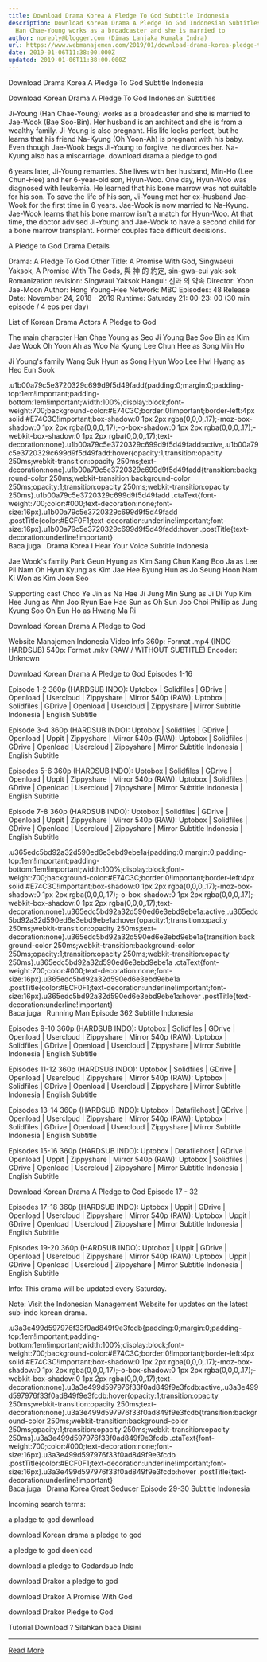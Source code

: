 ```yaml
---
title: Download Drama Korea A Pledge To God Subtitle Indonesia
description: Download Korean Drama A Pledge To God Indonesian Subtitles JiYoung
  Han Chae-Young works as a broadcaster and she is married to
author: noreply@blogger.com (Dimas Lanjaka Kumala Indra)
url: https://www.webmanajemen.com/2019/01/download-drama-korea-pledge-to-god.html
date: 2019-01-06T11:38:00.000Z
updated: 2019-01-06T11:38:00.000Z
---
```


Download Drama Korea A Pledge To God Subtitle Indonesia
  
  
  
  Download Korean Drama A Pledge To God Indonesian Subtitles 
  
  Ji-Young (Han Chae-Young) works as a broadcaster and she is married to Jae-Wook (Bae Soo-Bin).  Her husband is an architect and she is from a wealthy family.  Ji-Young is also pregnant.  His life looks perfect, but he learns that his friend Na-Kyung (Oh Yoon-Ah) is pregnant with his baby.  Even though Jae-Wook begs Ji-Young to forgive, he divorces her.  Na-Kyung also has a miscarriage.  download drama a pledge to god 
  
  6 years later, Ji-Young remarries.  She lives with her husband, Min-Ho (Lee Chun-Hee) and her 6-year-old son, Hyun-Woo.  One day, Hyun-Woo was diagnosed with leukemia.  He learned that his bone marrow was not suitable for his son.  To save the life of his son, Ji-Young met her ex-husband Jae-Wook for the first time in 6 years.  Jae-Wook is now married to Na-Kyung.  Jae-Wook learns that his bone marrow isn't a match for Hyun-Woo.  At that time, the doctor advised Ji-Young and Jae-Wook to have a second child for a bone marrow transplant.  Former couples face difficult decisions. 
  
  A Pledge to God Drama Details 
  
  Drama: A Pledge To God 
 Other Title: A Promise With God, Singwaeui Yaksok, A Promise With The Gods, 與 神 的 約定, sin-gwa-eui yak-sok 
 Romanization revision: Singwaui Yaksok 
 Hangul: 신과 의 약속 
 Director: Yoon Jae-Moon 
 Author: Hong Young-Hee 
 Network: MBC 
 Episodes: 48 
 Release Date: November 24, 2018 - 2019 
 Runtime: Saturday 21: 00-23: 00 (30 min episode / 4 eps per day) 
  
  List of Korean Drama Actors A Pledge to God 
  
  The main character 
 Han Chae Young as Seo Ji Young 
 Bae Soo Bin as Kim Jae Wook 
 Oh Yoon Ah as Woo Na Kyung 
 Lee Chun Hee as Song Min Ho 
  
  Ji Young's family 
 Wang Suk Hyun as Song Hyun Woo 
 Lee Hwi Hyang as Heo Eun Sook 
  
  .u1b00a79c5e3720329c699d9f5d49fadd{padding:0;margin:0;padding-top:1em!important;padding-bottom:1em!important;width:100%;display:block;font-weight:700;background-color:#E74C3C;border:0!important;border-left:4px solid #E74C3C!important;box-shadow:0 1px 2px rgba(0,0,0,.17);-moz-box-shadow:0 1px 2px rgba(0,0,0,.17);-o-box-shadow:0 1px 2px rgba(0,0,0,.17);-webkit-box-shadow:0 1px 2px rgba(0,0,0,.17);text-decoration:none}.u1b00a79c5e3720329c699d9f5d49fadd:active,.u1b00a79c5e3720329c699d9f5d49fadd:hover{opacity:1;transition:opacity 250ms;webkit-transition:opacity 250ms;text-decoration:none}.u1b00a79c5e3720329c699d9f5d49fadd{transition:background-color 250ms;webkit-transition:background-color 250ms;opacity:1;transition:opacity 250ms;webkit-transition:opacity 250ms}.u1b00a79c5e3720329c699d9f5d49fadd .ctaText{font-weight:700;color:#000;text-decoration:none;font-size:16px}.u1b00a79c5e3720329c699d9f5d49fadd .postTitle{color:#ECF0F1;text-decoration:underline!important;font-size:16px}.u1b00a79c5e3720329c699d9f5d49fadd:hover .postTitle{text-decoration:underline!important}  
 Baca juga   Drama Korea I Hear Your Voice Subtitle Indonesia 
  
  
  Jae Wook's family 
 Park Geun Hyung as Kim Sang Chun 
 Kang Boo Ja as Lee Pil Nam 
 Oh Hyun Kyung as Kim Jae Hee 
 Byung Hun as Jo Seung Hoon 
 Nam Ki Won as Kim Joon Seo 
  
  Supporting cast 
 Choo Ye Jin as Na Hae Ji 
 Jung Min Sung as Ji Di Yup 
 Kim Hee Jung as Ahn Joo Ryun 
 Bae Hae Sun as Oh Sun Joo 
 Choi Phillip as Jung Kyung Soo 
 Oh Eun Ho as Hwang Ma Ri 
  
  Download Korean Drama A Pledge to God 
  
 Website Manajemen Indonesia 
 Video Info 
 360p: Format .mp4 (INDO HARDSUB) 
 540p: Format .mkv (RAW / WITHOUT SUBTITLE) 
 Encoder: Unknown 
  
  Download Korean Drama A Pledge to God Episodes 1-16 
  
  Episode 1-2 
  360p (HARDSUB INDO): Uptobox |  Solidfiles |  GDrive |  Openload |  Usercloud |  Zippyshare | Mirror 
 540p (RAW): Uptobox |  Solidfiles |  GDrive |  Openload |  Usercloud |  Zippyshare | Mirror 
 Subtitle Indonesia | English Subtitle 
  
  Episode 3-4 
  360p (HARDSUB INDO): Uptobox |  Solidfiles |  GDrive |  Openload |  Uppit |  Zippyshare | Mirror 
 540p (RAW): Uptobox |  Solidfiles |  GDrive |  Openload |  Usercloud |  Zippyshare | Mirror 
 Subtitle Indonesia | English Subtitle 
  
  Episodes 5-6 
  360p (HARDSUB INDO): Uptobox |  Solidfiles |  GDrive |  Openload |  Uppit |  Zippyshare | Mirror 
 540p (RAW): Uptobox |  Solidfiles |  GDrive |  Openload |  Usercloud |  Zippyshare | Mirror 
 Subtitle Indonesia | English Subtitle 
  
  Episode 7-8 
  360p (HARDSUB INDO): Uptobox |  Solidfiles |  GDrive |  Openload |  Uppit |  Zippyshare | Mirror 
 540p (RAW): Uptobox |  Solidfiles |  GDrive |  Openload |  Usercloud |  Zippyshare | Mirror 
 Subtitle Indonesia | English Subtitle 
  
  .u365edc5bd92a32d590ed6e3ebd9ebe1a{padding:0;margin:0;padding-top:1em!important;padding-bottom:1em!important;width:100%;display:block;font-weight:700;background-color:#E74C3C;border:0!important;border-left:4px solid #E74C3C!important;box-shadow:0 1px 2px rgba(0,0,0,.17);-moz-box-shadow:0 1px 2px rgba(0,0,0,.17);-o-box-shadow:0 1px 2px rgba(0,0,0,.17);-webkit-box-shadow:0 1px 2px rgba(0,0,0,.17);text-decoration:none}.u365edc5bd92a32d590ed6e3ebd9ebe1a:active,.u365edc5bd92a32d590ed6e3ebd9ebe1a:hover{opacity:1;transition:opacity 250ms;webkit-transition:opacity 250ms;text-decoration:none}.u365edc5bd92a32d590ed6e3ebd9ebe1a{transition:background-color 250ms;webkit-transition:background-color 250ms;opacity:1;transition:opacity 250ms;webkit-transition:opacity 250ms}.u365edc5bd92a32d590ed6e3ebd9ebe1a .ctaText{font-weight:700;color:#000;text-decoration:none;font-size:16px}.u365edc5bd92a32d590ed6e3ebd9ebe1a .postTitle{color:#ECF0F1;text-decoration:underline!important;font-size:16px}.u365edc5bd92a32d590ed6e3ebd9ebe1a:hover .postTitle{text-decoration:underline!important}  
 Baca juga   Running Man Episode 362 Subtitle Indonesia 
  
  
  Episodes 9-10 
  360p (HARDSUB INDO): Uptobox |  Solidfiles |  GDrive |  Openload |  Usercloud |  Zippyshare | Mirror 
 540p (RAW): Uptobox |  Solidfiles |  GDrive |  Openload |  Usercloud |  Zippyshare | Mirror 
 Subtitle Indonesia | English Subtitle 
  
  Episodes 11-12 
  360p (HARDSUB INDO): Uptobox |  Solidfiles |  GDrive |  Openload |  Usercloud |  Zippyshare | Mirror 
 540p (RAW): Uptobox |  Solidfiles |  GDrive |  Openload |  Usercloud |  Zippyshare | Mirror 
 Subtitle Indonesia | English Subtitle 
  
  Episodes 13-14 
  360p (HARDSUB INDO): Uptobox |  Datafilehost |  GDrive |  Openload |  Usercloud |  Zippyshare | Mirror 
 540p (RAW): Uptobox |  Solidfiles |  GDrive |  Openload |  Usercloud |  Zippyshare | Mirror 
 Subtitle Indonesia | English Subtitle 
  
  Episodes 15-16 
  360p (HARDSUB INDO): Uptobox |  Datafilehost |  GDrive |  Openload |  Uppit |  Zippyshare | Mirror 
 540p (RAW): Uptobox |  Solidfiles |  GDrive |  Openload |  Usercloud |  Zippyshare | Mirror 
 Subtitle Indonesia | English Subtitle 
  
  Download Korean Drama A Pledge to God Episode 17 - 32 
  
  Episodes 17-18 
  360p (HARDSUB INDO): Uptobox |  Uppit |  GDrive |  Openload |  Usercloud |  Zippyshare | Mirror 
 540p (RAW): Uptobox |  Uppit |  GDrive |  Openload |  Usercloud |  Zippyshare | Mirror 
 Subtitle Indonesia | English Subtitle 
  
  Episodes 19-20 
  360p (HARDSUB INDO): Uptobox |  Uppit |  GDrive |  Openload |  Usercloud |  Zippyshare | Mirror 
 540p (RAW): Uptobox |  Uppit |  GDrive |  Openload |  Usercloud |  Zippyshare | Mirror 
 Subtitle Indonesia | English Subtitle 
  
  Info: This drama will be updated every Saturday. 
  
  Note: Visit the Indonesian Management Website for updates on the latest sub-indo korean drama. 
  
  .u3a3e499d597976f33f0ad849f9e3fcdb{padding:0;margin:0;padding-top:1em!important;padding-bottom:1em!important;width:100%;display:block;font-weight:700;background-color:#E74C3C;border:0!important;border-left:4px solid #E74C3C!important;box-shadow:0 1px 2px rgba(0,0,0,.17);-moz-box-shadow:0 1px 2px rgba(0,0,0,.17);-o-box-shadow:0 1px 2px rgba(0,0,0,.17);-webkit-box-shadow:0 1px 2px rgba(0,0,0,.17);text-decoration:none}.u3a3e499d597976f33f0ad849f9e3fcdb:active,.u3a3e499d597976f33f0ad849f9e3fcdb:hover{opacity:1;transition:opacity 250ms;webkit-transition:opacity 250ms;text-decoration:none}.u3a3e499d597976f33f0ad849f9e3fcdb{transition:background-color 250ms;webkit-transition:background-color 250ms;opacity:1;transition:opacity 250ms;webkit-transition:opacity 250ms}.u3a3e499d597976f33f0ad849f9e3fcdb .ctaText{font-weight:700;color:#000;text-decoration:none;font-size:16px}.u3a3e499d597976f33f0ad849f9e3fcdb .postTitle{color:#ECF0F1;text-decoration:underline!important;font-size:16px}.u3a3e499d597976f33f0ad849f9e3fcdb:hover .postTitle{text-decoration:underline!important}  
 Baca juga   Drama Korea Great Seducer Episode 29-30 Subtitle Indonesia 
  
  
  Incoming search terms: 
  
  
  a pladge to god download 
  
  download Korean drama a pledge to god 
  
  a pledge to god doenload 
  
  download a pledge to Godardsub Indo 
  
  download Drakor a pledge to god 
  
  download Drakor A Promise With God 
  
  download Drakor Pledge to God 
  
  
 Tutorial Download ? Silahkan baca Disini<hr/> <a href="https://www.webmanajemen.com/2019/01/download-drama-korea-pledge-to-god.html" rel="follow" class="button" id="read-more">Read More</a>